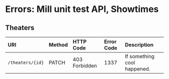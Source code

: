 # Errors: Mill unit test API, Showtimes

## Theaters
| URI | Method | HTTP Code | Error Code | Description |
| :--- | :--- | :--- | :--- | :--- |
| `/theaters/{id}` | PATCH | 403 Forbidden | 1337 | If something cool happened. |
